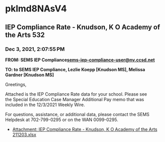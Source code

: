 # pklmd8NAsV4
## IEP Compliance Rate - Knudson, K O Academy of the Arts 532
### Dec 3, 2021, 2:07:55 PM
**FROM: SEMS IEP Compliance<sems-iep-compliance-user@nv.ccsd.net>**

**TO: to SEMS IEP Compliance, Lezlie Koepp [Knudson MS], Melissa Gardner [Knudson MS]**


Greetings,  


 

Attached is the IEP Compliance Rate data for your school. Please see the Special Education Case Manager Additional Pay memo that was included in the 12/3/2021 Weekly Wire. 


 

For questions, assistance, or additional data, please contact the SEMS Helpdesk at 702-799-0295 or on the WAN 0099-0295.  





* [Attachment: IEP Compliance Rate - Knudson, K O Academy of the Arts 211203.xlsx](pklmd8NAsV4-attachment-1.xlsx)
